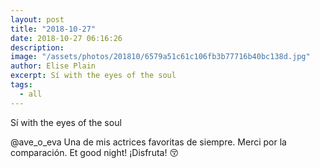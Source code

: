 ```yaml
---
layout: post
title: "2018-10-27"
date: 2018-10-27 06:16:26
description: 
image: "/assets/photos/201810/6579a51c61c106fb3b77716b40bc138d.jpg"
author: Elise Plain
excerpt: Sí with the eyes of the soul
tags: 
  - all
---
```


Sí with the eyes of the soul
<p></p>
<p>@ave_o_eva Una de mis actrices favoritas de siempre. Merci por la comparación. Et good night! ¡Disfruta! 😚</p>